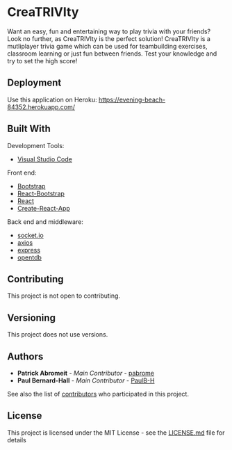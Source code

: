 # CreaTRIVIty

Want an easy, fun and entertaining way to play trivia with your friends? Look no further, as CreaTRIVIty is the perfect solution! CreaTRIVIty is a mutliplayer trivia game which can be used for teambuilding exercises, classroom learning or just fun between friends. Test your knowledge and try to set the high score!

## Deployment

Use this application on Heroku: https://evening-beach-84352.herokuapp.com/

## Built With

Development Tools:
  * [Visual Studio Code](https://code.visualstudio.com/docs/setup/setup-overview)

Front end:
  * [Bootstrap](https://getbootstrap.com)
  * [React-Bootstrap](https://react-bootstrap.github.io/)
  * [React](https://reactjs.org/)
  * [Create-React-App](https://github.com/facebook/create-react-app)

Back end and middleware:
  * [socket.io](https://socket.io/)
  * [axios](https://www.npmjs.com/package/axios)
  * [express](https://www.npmjs.com/package/express)
  * [opentdb](https://opentdb.com/) 

## Contributing

This project is not open to contributing.

## Versioning

This project does not use versions. 

## Authors

* **Patrick Abromeit** - *Main Contributor* - [pabrome](https://github.com/pabrome)
* **Paul Bernard-Hall** - *Main Contributor* - [PaulB-H](https://github.com/PaulB-H)

See also the list of [contributors](https://github.com/PaulB-H/ReactTrivia/graphs/contributors) who participated in this project.

## License

This project is licensed under the MIT License - see the [LICENSE.md](LICENSE.md) file for details
